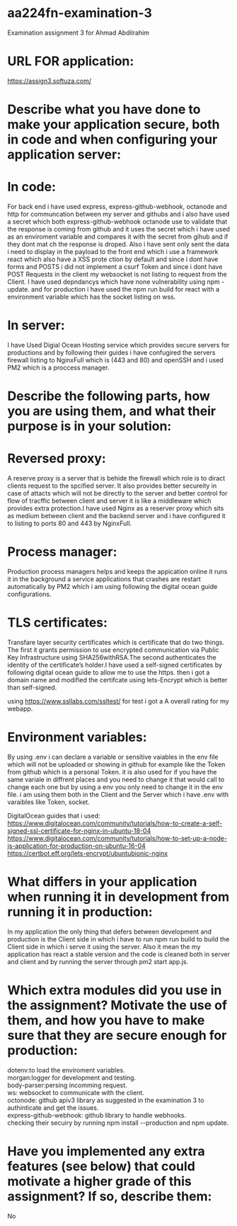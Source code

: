# aa224fn-examination-3

Examination assignment 3 for Ahmad Abdilrahim

# URL FOR application:  
https://assign3.softuza.com/

# Describe what you have done to make your application secure, both in code and when configuring your application server:

# In code:

For back end i have used express, express-github-webhook, octanode and http for communcation between my server and githubs and i also have used a secret which both express-github-webhook octanode use to validate that the response is coming from github and it uses the secret which i have used as an enviroment variable and compares it with the secret from gihub and if they dont mat ch the response is droped. Also i have sent only sent the data i need to display in the payload to the front end which i use a framework react which also have a XSS prote ction by default and since i dont have forms and POSTS i did not implement a csurf Token and since i dont have POST Requests in the client my websocket is not listing to request from the Client. I have used depndancys which have none vulnerability using npm -update. and for production i have used the npm run build for react with a environment variable which has the socket listing on wss.

# In server:

I have Used Digial Ocean Hosting service which provides secure servers for productions and by following their guides i have confugired the servers firewall listing to NginxFull which is (443 and 80) and openSSH and i used PM2 which is a proccess manager.

# Describe the following parts, how you are using them, and what their purpose is in your solution:

# Reversed proxy:

A reserve proxy is a server that is behide the firewall which role is to diract clients request to the spcified server. It also provides better secureity in case of attacts which will not be directly to the server and better control for flow of tracffic between client and server it is like a middleware which provides extra protection.I have used Nginx as a reserver proxy which sits as medium between client and the backend server and i have configured it to listing to ports 80 and 443 by NginxFull.

# Process manager:

Production process managers helps and keeps the appication online it runs it in the background a service applications that crashes are restart automatically by PM2 which i am using following the digital ocean guide configurations.

# TLS certificates:

Transfare layer security certificates which is certificate that do two things. The first it grants permission to use encrypted communication via Public Key Infrastructure using SHA256withRSA.The second authenticates the identity of the certificate’s holder.I have used a self-signed certificates by following digital ocean guide to allow me to use the https. then i got a domain name and modified the certifcate using lets-Encrypt which is better than self-signed.

using https://www.ssllabs.com/ssltest/ for test i got a A overall rating for my webapp.

# Environment variables: 

By using .env i can declare a variable or sensitive vaiables in the env file which will not be uploaded or showing in github for example like the Token from github which is a personal Token. it is also used for if you have the same variale in diffrent places and you need to change it that would call to change each one but by using a env you only need to change it in the env file. i am using them both in the Client and the Server which i have .env with varaibles like Token, socket.

DigitalOcean guides that i used:  
https://www.digitalocean.com/community/tutorials/how-to-create-a-self-signed-ssl-certificate-for-nginx-in-ubuntu-18-04  
https://www.digitalocean.com/community/tutorials/how-to-set-up-a-node-js-application-for-production-on-ubuntu-16-04  
https://certbot.eff.org/lets-encrypt/ubuntubionic-nginx  

# What differs in your application when running it in development from running it in production:

In my application the only thing that defers between development and production is the Client side in which i have to run npm run build to build the Client side in which i serve it using the server. Also it mean the my application has react a stable version and the code is cleaned both in server and client and by running the server through pm2 start app.js.

# Which extra modules did you use in the assignment? Motivate the use of them, and how you have to make sure that they are secure enough for production:

dotenv:to load the enviroment variables.  
morgan:logger for development and testing.   
body-parser:persing incomming request.  
ws: websocket to communicate with the client.  
octonode: github apiv3 library as suggested in the examination 3 to authinticate and get the issues.  
express-github-webhook: github library to handle webhooks.  
checking their secuiry by running npm install --production and npm update.  

# Have you implemented any extra features (see below) that could motivate a higher grade of this assignment? If so, describe them:

No
